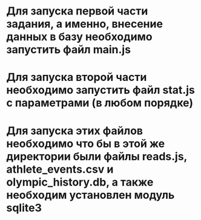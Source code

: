 # Для запуска первой части задания, а именно, внесение данных в базу необходимо запустить файл main.js
# Для запуска второй части необходимо запустить файл stat.js с параметрами (в любом порядке)
# Для запуска этих файлов необходимо что бы в этой же директории были файлы reads.js, athlete_events.csv и olympic_history.db, а также необходим установлен модуль sqlite3
